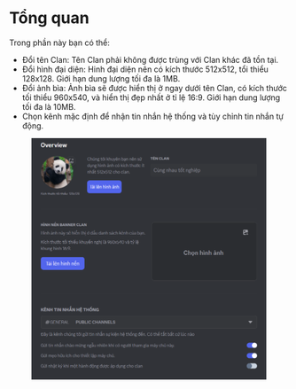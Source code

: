 # Tổng quan

Trong phần này bạn có thể:&#x20;

* Đổi tên Clan: Tên Clan phải không được trùng với Clan khác đã tồn tại.
* Đổi hình đại diện: Hinh đại diện nên có kích thước 512x512, tổi thiểu 128x128. Giới hạn dung lượng tối đa là 1MB.
* Đổi ảnh bìa: Ảnh bìa sẽ được hiển thị ở ngay dưới tên Clan, có kích thước tối thiểu 960x540, và hiển thị đẹp nhất ở tỉ lệ 16:9. Giới hạn dung lượng tối đa là 10MB.
* Chọn kênh mặc định để nhận tin nhắn hệ thống và tùy chỉnh tin nhắn tự động.&#x20;

<figure><img src="../../../../.gitbook/assets/image (28).png" alt=""><figcaption></figcaption></figure>
